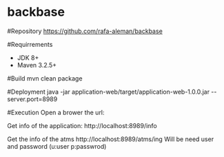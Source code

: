# backbase

#Repository
https://github.com/rafa-aleman/backbase

#Requirrements
* JDK 8+
* Maven 3.2.5+

#Build
mvn clean package

#Deployment
java -jar application-web/target/application-web-1.0.0.jar --server.port=8989

#Execution
Open a brower the url:

Get info of the application:
http://localhost:8989/info  

Get the info of the atms
http://localhost:8989/atms/ing 
Will be need user and password (u:user p:passwrod)
